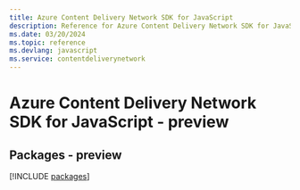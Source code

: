 ```yaml
---
title: Azure Content Delivery Network SDK for JavaScript
description: Reference for Azure Content Delivery Network SDK for JavaScript
ms.date: 03/20/2024
ms.topic: reference
ms.devlang: javascript
ms.service: contentdeliverynetwork
---
```

# Azure Content Delivery Network SDK for JavaScript - preview
## Packages - preview
[!INCLUDE [packages](content-delivery-network-index.md)]